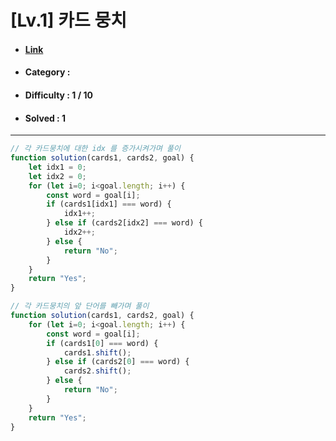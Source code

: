 # [Lv.1] 카드 뭉치   
* #### [Link](https://school.programmers.co.kr/learn/courses/30/lessons/159994)
* #### Category : 
* #### Difficulty : 1 / 10  
* #### Solved : 1

<hr />

```js
// 각 카드뭉치에 대한 idx 를 증가시켜가며 풀이 
function solution(cards1, cards2, goal) {
    let idx1 = 0;
    let idx2 = 0;
    for (let i=0; i<goal.length; i++) {
        const word = goal[i];
        if (cards1[idx1] === word) {
            idx1++;
        } else if (cards2[idx2] === word) {
            idx2++;
        } else {
            return "No";
        }
    }
    return "Yes";
}
```
```js
// 각 카드뭉치의 앞 단어를 빼가며 풀이 
function solution(cards1, cards2, goal) {
    for (let i=0; i<goal.length; i++) {
        const word = goal[i];
        if (cards1[0] === word) {
            cards1.shift();
        } else if (cards2[0] === word) {
            cards2.shift();
        } else {
            return "No";
        }
    }
    return "Yes";
}
```